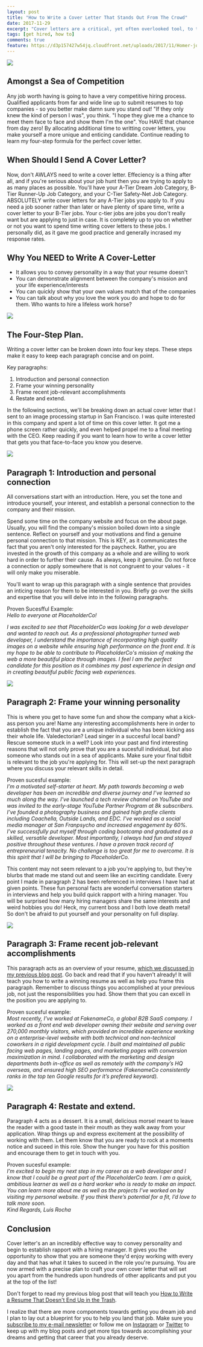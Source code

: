 ```yaml
---
layout: post
title: "How to Write a Cover Letter That Stands Out From The Crowd"
date: 2017-11-29
excerpt: "Cover letters are a critical, yet often overlooked tool, to the job hunting process that help you establish personality, rapport, and your qualifications. Learn my four-step formula for a killer cover letter that tells an employer why you're a must-hire candidate. "
tags: [get hired, how to]
comments: true
feature: https://d3p157427w54jq.cloudfront.net/uploads/2017/11/Homer-job-interview.jpg
---
```


<img src="https://media.giphy.com/media/3oriffZLx9WNmFD5JK/giphy.gif">

<h2>Amongst a Sea of Competition</h2>

Any job worth having is going to have a very competitive hiring process. Qualified applicants from far and wide line up to submit resumes to top companies - so you better make damn sure you stand out!  "If they only knew the kind of person I was", you think. "I hope they give me a chance to meet them face to face and show them I'm the one". You HAVE that chance from day zero! By allocating additional time to writting cover letters, you make yourself a more unique and enticing candidate.  Continue reading to learn my four-step formula for the perfect cover letter.   


<h2>When Should I Send A Cover Letter?</h2>
Now, don't AWLAYS need to write a cover letter. Effeciency is a thing after all, and if you're serious about your job hunt then you are trying to apply to as many places as possible. You'll have your A-Tier Dream Job Category, B-Tier Runner-Up Job Category, and your C-Tier Safety-Net Job Category. ABSOLUTELY write cover letters for any A-Tier jobs you apply to. If you need a job sooner rather than later or have plenty of spare time, write a cover letter to your B-Tier jobs. Your c-tier jobs are jobs you don't really want but are applying to just in case. It is completely up to you on whether or not you want to spend time writing cover letters to these jobs. I personally did, as it gave me good practice and generally incrased my response rates. 


<h2>Why You NEED to Write A Cover-Letter</h2>
<ul>
	<li>It allows you to convey personality in a way that your resume doesn't</li>
	<li>You can demonstrate alignment between the company's mission and your life experience/interests </li>
	<li>You can quickly show that your own values match that of the companies</li>
	<li>You can talk about why you love the work you do and hope to do for them. Who wants to hire a lifeless work horse? </li>
</ul>


<img src="https://media.giphy.com/media/3o6MbckWIaEETYv5x6/giphy.gif">
<h2> The Four-Step Plan.</h2>

Writing a cover letter can be broken down into four key steps. These steps make it easy to keep each paragraph concise and on point.

Key paragraphs: 
<ol>
	<li>Introduction and personal connection</li>
	<li>Frame your winning personality</li>
	<li>Frame recent job-relevant accomplishments</li>
	<li>Restate and extend.</li>
</ol>

In the following sections, we'll be breaking down an actual cover letter that I sent to an image processing startup in San Francisco. I was quite interested in this company and spent a lot of time on this cover letter. It got me a phone screen rather quickly, and even helped propel me to a final meeting with the CEO. Keep reading if you want to learn how to write a cover letter that gets you that face-to-face you know you deserve. 

<img src="https://media.giphy.com/media/xT5LMFZDsj0AKUDYTS/giphy.gif">
<h2>Paragraph 1: Introduction and personal connection</h2>
All conversations start with an introduction. Here, you set the tone and introduce yourself, your interest, and establish a personal connection to the company and their mission. 

Spend some time on the company website and focus on the about page. Usually, you will find the company's mission boiled down into a single sentence. Reflect on yourself and your motivations and find a genuine personal connection to that mission. This is KEY, as it communicates the fact that you aren't only interested for the paycheck. Rather, you are invested in the growth of this company as a whole and are willing to work hard in order to further their cause. As always, keep it genuine. Do not force a connection or apply somewhere that is not congruent to your values - it will only make you miserable.

You'll want to wrap up this paragraph with a single sentence that provides an inticing reason for them to be interested in you. Briefly go over the skills and expertise that you will delve into in the following paragraphs.

Proven Sucesfful Example:<br>
<i>
Hello to everyone at PlaceholderCo!

I was excited to see that PlaceholderCo was looking for a web developer and wanted to reach out. As a professional photographer turned web developer, I understand the importance of incorporating high quality images on a website while ensuring high performance on the front end. It is my hope to be able to contribute to PlaceholderCo's mission of making the web a more beautiful place through images. I feel I am the perfect candidate for this position as it combines my past experience in design and in creating beautiful public facing web experiences.</i>

<img src="https://media.giphy.com/media/xT5LMM4XqfaSMQcKAM/giphy.gif">
<h2>Paragraph 2: Frame your winning personality</h2>
This is where you get to have some fun and show the company what a kick-ass person you are! Name any interesting accomplishments here in order to establish the fact that you are a unique individual who has been kicking ass their whole life. Valedectorian? Lead singer in a succesful local band? Rescue someone stuck in a well? Look into your past and find interesting reasons that will not only prove that you are a sucesfull individual, but also someone who stands out in a sea of applicants. Make sure your final tidbit is relevant to the job you're applying for. This will set-up the next paragraph where you discuss your relevant skills in detail.

Proven sucesful example: <br>
<i>I’m a motivated self-starter at heart. My path towards becoming a web developer has been an incredible and diverse journey and I’ve learned so much along the way. I’ve launched a tech review channel on YouTube and was invited to the early-stage YouTube Partner Program at 8k subscribers. I’ve founded a photography business and gained high profie clients including Coachella, Outside Lands, and EDC. I’ve worked as a social media manager at San Franpsycho and increased engagement by 60%. I’ve successfully put myself through coding bootcamp and graduated as a skilled, versatile developer. Most importantly, I always had fun and stayed positive throughout these ventures. I have a proven track record of entrepreneurial tenacity. No challenge is too great for me to overcome. It is this spirit that I will be bringing to PlaceholderCo.</i>

This content may not seem relevant to a job you're applying to, but they're blurbs that made me stand out and seem like an excirting candidate. Every point I made in paragraph 2 has been referenced in interviews I have had at given points. These fun personal facts are wonderful conversation starters in interviews and help you build quick rapport with a hiring manager. You will be surprised how many hiring managers share the same interests and weird hobbies you do!  Heck, my current boss and I both love death metal! So don't be afraid to put yourself and your personality on full display. 

<img src="https://media.giphy.com/media/xT5LMQvTIA5tkPBHcA/giphy.gif">
<h2>Paragraph 3: Frame recent job-relevant accomplishments</h2>
This paragraph acts as an overview of your resume, <a href="LINKHERE" target="_blank">which we discussed in my previous blog post</a>. Go back and read that if you haven't already! It will teach you how to write a winning resume as well as help you frame this paragraph. Remember to discuss things you accomplished at your previous job, not just the responsibilities you had. Show them that you can excell in the position you are applying to. 

Proven sucesful example: <br>
<i>
Most recently, I’ve worked at FakenameCo, a global B2B SaaS company. I worked as a front end web developer owning their website and serving over 270,000 monthly visitors, which provided an incredible experience working on a enterprise-level website with both technical and non-technical coworkers in a rigid development cycle. I built and maintained all public facing web pages, landing pages, and marketing pages with conversion maximization in mind. I collaborated with the marketing and design departments both in-office as well as remotely with the company’s HQ overseas, and ensured high SEO performance (FakenameCo consistently ranks in the top ten Google results for it’s prefered keyword).</i>

<img src="https://media.giphy.com/media/l2Jehbz2HdLnTQSFa/giphy.gif">
<h2>Paragraph 4: Restate and extend.</h2>
Paragraph 4 acts as a dessert. It is a small, delicious morsel meant to leave the reader with a good taste in their mouth as they walk away from your application. Wrap things up and express excitement at the possibility of working with them. Let them know that you are ready to rock at a moments notice and suceed in this role. Show the hunger you have for this position and encourage them to get in touch with you.

Proven sucesful example:<br>
<i>I’m excited to begin my next step in my career as a web developer and I know that I could be a great part of the PlaceholderCo team. I am a quick, ambitious learner as well as a hard worker who is ready to make an impact. You can learn more about me as well as the projects I’ve worked on by visiting my personal website. If you think there’s potential for a  fit, I’d love to talk more soon.<br>
Kind Regards, Luis Rocha</i>


<h2>Conclusion</h2>
Cover letter's an an incredibly effective way to convey personality and begin to establish rapport with a hiring manager. It gives you the opportunity to show that you are someone they'd enjoy working with every day and that has what it takes to suceed in the role you're pursuing. You are now armed with a precise plan to craft your own cover letter that will set you apart from the hundreds upon hundreds of other applicants and put you at the top of the list!


Don't forget to read my previous blog post that will teach you  <a href="ADD LINK" target="_blank">How to Write a Resume That Doesn't End Up in the Trash</a>. 

I realize that there are more components towards getting you dream job and I plan to lay out a blueprint for you to help you land that job. Make sure you <a href="#mc_embed_signup" target="_blank">subscribe to my e-mail newsletter</a> or follow me on <a href="https://www.instagram.com/luisrochadev/" target="_blank">Instagram</a> or <a href="https://twitter.com/luisrochadev" target="_blank">Twitter</a> to keep up with my blog posts and get more tips towards accomplishing your dreams and getting that career that you already deserve. 
